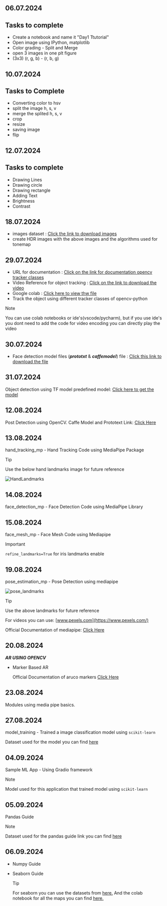## 06.07.2024
## Tasks to complete
- Create a notebook and name it "Day1 Ttutorial"
- Open image using IPython, matplotlib
- Color grading - Split and Merge
- open 3 images in one plt figure
- (3x3) (r, g, b) - (r, b, g)

## 10.07.2024
## Tasks to Complete
- Converting color to hsv
- split the image h, s, v
- merge the splited h, s, v
- crop
- resize
- saving image
- flip

## 12.07.2024
## Tasks to complete
- Drawing Lines
- Drawing circle
- Drawing rectangle
- Adding Text
- Brightness
- Contrast

## 18.07.2024
- images dataset : [Click the link to download images](https://drive.google.com/drive/folders/1abS5xKt75GppSrvlgjXZVkol-uVIo1yD?usp=sharing)
- create HDR images with the above images and the algorithms used for tonemap

## 29.07.2024
- URL for documentation : [Click on the link for documentation opencv tracker classes](https://docs.opencv.org/3.4/d9/df8/group__tracking.html)
- Video Reference for object tracking : [Click on the link to download the video](https://drive.google.com/file/d/1a-PfLZOJmSLW16BEmvdnWg5x9nXFSrTW/view?usp=sharing)
- Google colab : [Click here to view thw file](https://colab.research.google.com/drive/17WnXft50bD4f6YJgH7xZBLuJHErfJfW2?usp=sharing)
- Track the object using different tracker classes of opencv-python

> [!NOTE]
> You can use colab notebooks or ide's(vscode/pycharm), but if you use ide's you dont need to add the code for video encoding you can directly play the video


## 30.07.2024
- Face detection model files (***prototxt*** & ***caffemodel***) file : [Click this link to download the file](https://drive.google.com/drive/folders/1kx6ou8K3Ll0BJARSZwZ0KYkFiB_SUJ63?usp=sharing)

## 31.07.2024
Object detection using TF model predefined model: [Click here to get the model](https://drive.google.com/drive/folders/1i_Foxvh5B5q8n5RMgtyx8PhOKKywqs8H?usp=sharing)

## 12.08.2024
Post Detection using OpenCV. Caffe Model and Prototext Link: [Click Here](https://drive.google.com/drive/folders/10rmGUyJsuVMJfBVG59S6rGVaCbLo6JEs?usp=sharing)

## 13.08.2024
hand_tracking_mp - Hand Tracking Code using MediaPipe Package

> [!TIP]
> Use the below hand landmarks image for future reference

![HandLandmarks](https://github.com/user-attachments/assets/434c0ecf-70d7-4ab2-bf48-c22af19cdae1)

## 14.08.2024
face_detection_mp - Face Detection Code using MediaPipe Library

## 15.08.2024
face_mesh_mp - Face Mesh Code using Mediapipe

> [!IMPORTANT]
> `refine_landmarks=True` for iris landmarks enable

## 19.08.2024
pose_estimation_mp - Pose Detection using mediapipe

![pose_landmarks](https://github.com/user-attachments/assets/1bde14df-72ed-4b58-957f-99affa8b6712)

> [!TIP]
> Use the above landmarks for future reference

For videos you can use: [www.pexels.com](https://www.pexels.com/)

Official Documentation of mediapipe: [Click Here](https://ai.google.dev/edge/mediapipe/solutions/guide)

## 20.08.2024

***AR USING OPENCV***

- Marker Based AR



  Official Documentation of aruco markers [Click Here](https://docs.opencv.org/4.x/d5/dae/tutorial_aruco_detection.html)

## 23.08.2024
Modules using media pipe basics.


## 27.08.2024
model_training - Trained a image classification model using `scikit-learn`

  Dataset used for the model you can find [here](https://drive.google.com/drive/folders/10bc6-HYQzjNomgX4-vCMSRsSNVeZy1ii?usp=sharing)
  
## 04.09.2024
Sample ML App - Using Gradio framework

> [!NOTE]
> Model used for this application that trained model using `scikit-learn`

## 05.09.2024
Pandas Guide

> [!NOTE]
> Dataset used for the pandas guide link you can find [here](https://drive.google.com/drive/folders/1lRVHYfqEug44NOucsc2OCJcDOQzH3v-4?usp=sharing)

## 06.09.2024
- Numpy Guide 
- Seaborn Guide

  > [!TIP]
  > For seaborn you can use the datasets from [here.](https://drive.google.com/drive/folders/1X5Wvsw-_BuoKrOA-b4j6bYGLmDmBbYuA?usp=sharing)
  > And the colab notebook for all the maps you can find [here.](https://drive.google.com/drive/folders/1X5Wvsw-_BuoKrOA-b4j6bYGLmDmBbYuA?usp=sharing)

